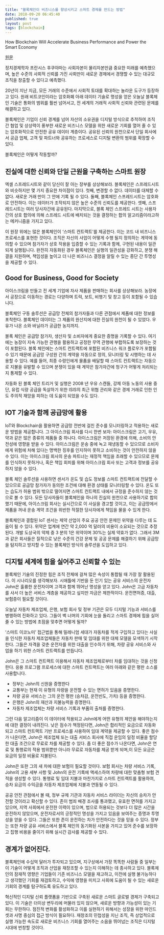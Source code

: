 ```yaml
---
title: "블록체인이 비즈니스를 향상시키고 스마트 경제를 만드는 방법"
date: 2018-09-20 06:45:40
published: true
layout: post
tags: [blockchain]
---
```


How Blockchain Will Accelerate Business Performance and Power the Smart Economy

[원문](https://hbr.org/sponsored/2017/10/how-blockchain-will-accelerate-business-performance-and-power-the-smart-economy?utm_source=WadeKWright)

정치경제학자 프란시스 후쿠야마는 사회자본이 물리자본만큼 중요한 미래를 예측했으며, 높은 수준의 사회적 신뢰를 가진 사회만이 새로운 경제에서 경쟁할 수 있는 대규모 조직을 창출할 수 있다고 예측했다.

20년이 지난 지금, 모든 거래의 수준에서 사회적 토대를 확대하는 놀라운 도구가 등장하고 있다. 원래 비트코인이라는 암호화폐 아래 데이터 기술로 명성을 얻은 오늘날 블록체인 기술은 통화의 범위를 훨씬 넘어서고, 전 세계의 거래적 사회적 신뢰와 관련된 문제를 해결하고 있다.

블록체인은 기업이 신뢰 경계를 넘어 자산의 소유권을 디지털 방식으로 추적하여 조직 간 협업 및 상상력이 풍부한 새로운 비즈니스 모델을 위한 새로운 기회를 열어 줄 수 있는 암호화적으로 안전한 공유 데이터 계층이다. 공유된 신뢰의 원천으로서 단일 회사에서 공급 업체, 고객 및 파트너와 공유하는 프로세스로 디지털 변환의 범위를 확장할 수 있다.

블록체인은 어떻게 작동할까?

## 진실에 대한 신뢰와 단일 근원을 구축하는 스마트 원장

엑셀 스프레드시트와 같이 당신이 잘 아는 장부를 상상해보라. 블록체인은 스프레드시트와 비슷하지만 몇 가지 중요한 차이점이 있다. 첫째, 변경할 수 없다. 데이터를 대체할 수 없다. 새로운 거래 만이 그 안에 기록 될 수 있다. 둘째, 블록체인 스프레드시트는 암호화로 안전하다. 이는 데이터가 조작되지 않은 높은 수준의 신뢰도를 제공한다. 셋째, 스프레드시트는 여러 당사자간에 공유된다. 마지막으로, 블록 체인 스프레드 시트는 사용자 간의 상호 합의에 의해 스프레드 시트에 배치되는 것을 결정하는 합의 알고리즘이라고하는 메커니즘을 가지고 있다.

이 원장 위에는 많은 블록체인이 ‘스마트 컨트랙트’를 제공한다. 이는 코드 내 비즈니스 프로세스를 표현한 것이다. 조직은 자신의 사업이 어떻게 수행 될지 정의하는 계약에 동의할 수 있으며 참가자가 상호 작용을 입증할 수 있는 기록과 함께, 구현된 내용이 일관되게 실행됩니다. 완전히 자동화된 경우 블록체인은 실행의 일관성을 강화하고, 분쟁 해결을 지원하며, 책임성을 높이고 더 나은 비즈니스 결정을 알릴 수 있는 종단 간 투명성을 제공할 수 있다.

## Good for Business, Good for Society

아이스크림을 만들고 전 세계 기업에 자사 제품을 판매하는 회사를 상상해보라. 농장에서 공장으로 이동하는 경로는 다양하며 트럭, 보트, 비행기 및 창고 등이 포함될 수 있습니다.

블록체인 구동 솔루션은 공급망 전체의 참가자들과 다른 관점에서 제품에 대한 정보를 포착한다. 블록체인 데이터는 그 제품의 원산지에 대한 진실의 원천이 될 수 있었다. 우유가 나온 소와 바닐라가 공급한 농지까지.

블록 체인은 공급망 참가자, 생산자 및 소비자에게 중요한 증명을 기록할 수 있다. 여기에는 농장이 지속 가능한 관행을 활용하고 공정한 무역 관행에 부합하도록 보장하는 것이 포함된다. 블록 체인에는 스마트 컨트랙트에 포함된 비즈니스 워크 플로우가 포함될 수 있기 때문에 공급망 구성원 간의 계약을 자동으로 정의, 모니터링 및 시행하는 데 사용할 수 있다. 예를 들어, 최종 수령인에게 물품을 배달할 때 스마트 컨트랙트는 자동으로 지불을 유발할 수 있으며 분쟁이 있을 때 계약은 참가자간에 청구가 어떻게 처리되는지 통제할 수 있다.

자동화 된 블록 체인 트리거 및 실행은 2008 년 우유 스캔들, 강제 아동 노동의 사용 중단, 유럽 식량 공급을 독살하기 위한 ISIS의 최근 위협 관리와 같은 경제 거래로 인한 인도 주의적 재앙을 피하는 데 도움이 되었을 수도 있다.

## IOT 기술과 함께 공급망에 활용

IoT와 Blockchain을 활용하면 공급망 전반에 걸친 준수를 모니터링하고 적용하는 새로운 방법을 제공합니다. 그 아이스크림 회사를 다시 한번 보자: 아이스크림은 고기, 우유, 약과 같은 많은 종류의 제품들 중 하나다. 아이스크림은 저장된 환경에 의해, 소비의 안전성에 영향을 받을 수 있다. 아이스크림은 운송 중에 녹고 재냉동할 수 있으므로 소비자에게 위험에 처해 있다는 명백한 징후를 인지하미 못하고 소비하는 것이 안전하지 않을 수 있다. 이는 아이스크림 회사의 운송 파트너는 재정적 책임을 초래할 수 있으므로 문제를 인식하지 못하거나, 혹은 책임 회피를 위해 아이스크림 회사 또는 고객과 정보를 공유하지 않을 수 있다.

블록 체인 솔루션을 사용하면 센서가 온도 및 습도 정보를 스마트 컨트랙트에 전달할 수 있으므로 공급망 참가자가 동의한 조건에 대해 환경 상태를 모니터링할 수 있다. 온도 또는 습도가 허용 범위 밖으로 떨어지면 스마트 컨트랙트 내에서 규정을 준수하지 않는 것으로 볼 수 있다. 모든 당사자들이 블록체인을 하나의 진실의 원천으로 사용하기로 합의했기 때문에, 아이스크림 회사는 실시간으로 이 사실을 경고할 것이고, 이는 공급망에서 제품을 꺼내 운송 계약 조건을 위반한 적절한 당사자에게 책임을 물을 수 있게 한다.

블록체인과 결합된 IoT 센서는 제약 산업이 주요 공공 안전 문제인 위약을 다루는 데 도움이 될 수 있다. 위약은 업계에 연간 약 2,000 억 달러의 비용이 소요되는 것으로 추정된다. 개발 도상국의 약제 중 3 분의 1은 위약이며 30%는 실제 약효가 없다. 그래서 3M과 같은 회사들은 질적으로 낮은 수준의 건강 문제 및 공공 문제를 해결하기 위해 공급망을 탐지하고 방지할 수 있는 블록체인 방식의 솔루션을 도입하고 있다.

## 디지털 세계에 힘을 실어주고 신뢰할 수 있는

블록체인 기술의 진정한 힘은 조직 전체에 걸쳐 많은 속성이 통합될 때 가장 잘 활용된다. 이 시나리오를 생각해보자. 시애틀에 기반을 둔 인기 있는 공유 서비스의 운전자 John은 훌륭한 운전자이며 고객과 함께 뛰어난 명성을 얻고 있다. John은 고급 자동차를 사서 더 높은 서비스 계층을 제공하고 싶지만 자금은 제한적이다. 운전면허증, 대출, 보험증이 필요할 것이다.

오늘날 자동차 제조업체, 은행, 보험 회사 및 정부 기관은 모두 디지털 기능과 서비스를 병행하여 진화하고 있다. 그들이 벽 너머의 기회에 눈을 돌리고 스마트 경제에 힘을 실어줄 수 있는 방법에 초점을 맞추면 어떻게 될까?

‘스마트 이코노미’ 접근법을 통해 밀레니엄 세대가 자동차를 적게 구입하고 있다는 사실을 인식한 자동차 제조업체들은 자동차 판매 및 임대를 위한 대체 모델을 모색하기 시작한다. 그들은 자격을 갖춘 운전자를 위한 대출을 인수하기 위해, 차량 공유 서비스와 사업을 하기 위한 스마트 컨트랙트를 만듭니다.

John은 그 스마트 컨트랙트 이용해서 자동차 제조업체로부터 차를 임대하는 것을 신청한다. 응용 프로그램 프로세스에 대한 스마트 컨트랙트는 여러 아래와 같은 평판 소스를 사용합니다.

- 정부는 John의 신원을 증명한다
- 교통부는 현재 이 유형의 차량을 운전할 수 있는 면허가 있음을 증명한다.
- 차량 공유 서비스는 그의 운전 평판 (승차감, 운전빈도, 가치) 등을 증명한다.
- 은행은 John의 재산과 지불능력을 증명한다.
- 자동차 제조업체는 차량 서비스 기록과 부품의 출처를 증명한다.

그런 다음 알고리즘이 이 데이터에 적용되고 John에게 어떤 유형의 제안을 해야하는지에 대한 결정이 내려진다. 낮은 점수가 책정된다면, John은 합리적인 요금으로 자동화되고 스마트 컨트랙트 기반 프로세스를 사용하여 임대 계약을 제공할 수 있다. 좋은 점수가 나온다면, John은 제조업체 또는 대출 서비스 회사에 직접 운임의 일정 비율을 할당한 대출 조건으로 무료로 차를 제공할 수 있다. 좀 더 좋은 점수가 나온다면, John은 연료 및 통행료의 적용 범위뿐만 아니라 무료로 자동차를 제공 받게 되며,이 모든 요금은 요금의 일정 비율로 지불된다.

John은 또한 그의 새 차에 대한 보험이 필요할 것이다. 보험 회사는 차량 서비스 기록, John의 고용 세부 사항 및 John의 운전 기록에 액세스하여 차량에 대한 맞춤형 보험 견적을 생성할 수 있다. 통행료 및 임대 지불과 마찬가지로 스마트 컨트랙트를 활용하여, 승차 요금의 수익금을 자동차 제조업체에 지불과 연동될 수 있다.

공공 안전 관점에서 볼 때, 정부 규제 기관과 자동차 서비스 라이더는 자신의 승차가 안전할 것이라고 확신할 수 있다. 존이 범죄 배경 조사를 통과했고, 유효한 면허를 가지고 있으며, 지역 사회에서 운전한 이력이 있으며, 법으로 허용되는 것보다 더 많은 시간을 운전하지 않았으며, 운전자로서의 긍정적인 명성을 가지고 있음을 보여주는 증명과 투명성을 얻을 수 있다. 그들은 또한 존이 운전하는 차가 안전하다는 것을 믿을 수 있다. 정부는 또한 차량 공유 서비스에서 블록 체인의 동기화된 사본을 가지고 있어 준수를 보장하고 집행 비용을 줄이기 위해 실시간 감사를 제공할 수 있다. 

## 경계가 없어진다.

블록체인에 수십억 달러가 투자되고 있으며, 지구상에서 가장 똑똑한 사람들 중 일부는 이 기술이 어떻게 조직과 산업을 재창조할 수 있는지 이해하는 데 종사하고 있다. 블록체인의 잠재적 영향은 기업들이 기존 비즈니스 모델을 재고하고, 이전에 실행 불가능하다고 생각했던 기회를 재검토하고, 수익에 영향을 미치고 사회에 도움이 될 수 있는 새로운 기회의 경계를 탐구하도록 유도하고 있다.

혁신적인 디지털 신뢰 플랫폼을 기반으로 구축된 새로운 스마트 글로벌 경제가 구축되고 있다. 이 기술은 더이상 변두리에 머물러 있지 않으며, 새로운 방향과 가능성이 있는 기회는 무한하다. 점진적 변화를 활성화하고 이를 실현하기 위해서는 성장을 위한 마인드셋과 사명 중심의 접근 방식이 필요하다. 재창조의 민첩성을 지닌 조직, 즉 상업적으로 실행 가능한 속도로 새로운 비즈니스 기회를 열어주는 소음을 뛰어넘는 조직은 디지털 시대에 번창할 것이다.